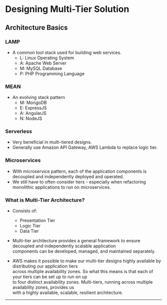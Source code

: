# Designing Multi-Tier Solution

## Architecture Basics

### LAMP

- A common tool stack used for building web services.
  - L: Linux Operating System
  - A: Apache Web Server
  - M: MySQL Database
  - P: PHP Programming Language

### MEAN

- An evolving stack pattern
  - M: MongoDB
  - E: ExpressJS
  - A: AngularJS
  - N: NodeJS

### Serverless

- Very beneficial in multi-tiered designs.
- Generally use Amazon API Gateway, AWS Lambda to replace logic tier.

### Microservices

- With microservice pattern, each of the application components is decoupled and independently deployed and operated.
- We still have to often consider tiers - especially when refactoring monolithic applications to run on microservices.

### What is Multi-Tier Architecture?

- Consists of:

  - Presentation Tier
  - Logic Tier
  - Data Tier

- Multi-tier architecture provides a general framework to ensure decoupled and independently scalable application  
  components can be developed, managed, and maintained separately.

- AWS makes it possible to make our multi-tier designs highly available by distributing our application tiers  
  across multiple availability zones. So what this means is that each of your tiers can be set up to run on up  
  to four distinct availability zones. Multi-tiers, running across multiple availability zones, provides us  
  with a highly available, scalable, resilient architecture.

---
